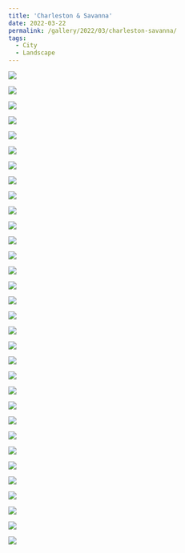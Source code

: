 ```yaml
---
title: 'Charleston & Savanna'
date: 2022-03-22
permalink: /gallery/2022/03/charleston-savanna/
tags:
  - City
  - Landscape
---
```


![]({{base_path}}/images/22-03-22/DSCF5316.jpg)

![]({{base_path}}/images/22-03-22/DSCF5343.jpg)

![]({{base_path}}/images/22-03-22/DSCF5353.jpg)

![]({{base_path}}/images/22-03-22/DSCF5356.jpg)

![]({{base_path}}/images/22-03-22/DSCF5360.jpg)

![]({{base_path}}/images/22-03-22/DSCF5365.jpg)

![]({{base_path}}/images/22-03-22/DSCF5376.jpg)

![]({{base_path}}/images/22-03-22/DSCF5386.jpg)

![]({{base_path}}/images/22-03-22/DSCF5462.jpg)

![]({{base_path}}/images/22-03-22/DSCF5495.jpg)

![]({{base_path}}/images/22-03-22/DSCF5503.jpg)

![]({{base_path}}/images/22-03-22/DSCF5509.jpg)

![]({{base_path}}/images/22-03-22/DSCF5515.jpg)

![]({{base_path}}/images/22-03-22/DSCF5517.jpg)

![]({{base_path}}/images/22-03-22/DSCF5524.jpg)

![]({{base_path}}/images/22-03-22/DSCF5527.jpg)

![]({{base_path}}/images/22-03-22/DSCF5528.jpg)

![]({{base_path}}/images/22-03-22/DSCF5541.jpg)

![]({{base_path}}/images/22-03-22/DSCF5547.jpg)

![]({{base_path}}/images/22-03-22/DSCF5551.jpg)

![]({{base_path}}/images/22-03-22/DSCF5552.jpg)

![]({{base_path}}/images/22-03-22/DSCF5566.jpg)

![]({{base_path}}/images/22-03-22/DSCF5582.jpg)

![]({{base_path}}/images/22-03-22/DSCF5606.jpg)

![]({{base_path}}/images/22-03-22/DSCF5613.jpg)

![]({{base_path}}/images/22-03-22/DSCF5618.jpg)

![]({{base_path}}/images/22-03-22/DSCF5620.jpg)

![]({{base_path}}/images/22-03-22/DSCF5621.jpg)

![]({{base_path}}/images/22-03-22/DSCF5630.jpg)

![]({{base_path}}/images/22-03-22/DSCF5631.jpg)

![]({{base_path}}/images/22-03-22/DSCF5661.jpg)

![]({{base_path}}/images/22-03-22/DSCF5663.jpg)
